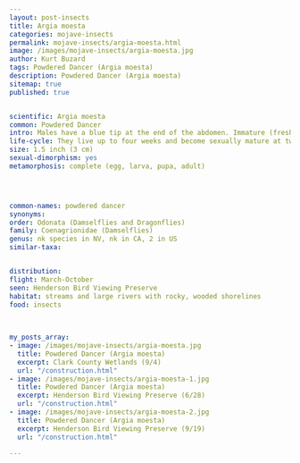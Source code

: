 ```yaml
---
layout: post-insects
title: Argia moesta
categories: mojave-insects
permalink: mojave-insects/argia-moesta.html
image: /images/mojave-insects/argia-moesta.jpg
author: Kurt Buzard
tags: Powdered Dancer (Argia moesta)
description: Powdered Dancer (Argia moesta)
sitemap: true
published: true


scientific: Argia moesta
common: Powdered Dancer
intro: Males have a blue tip at the end of the abdomen. Immature (freshly moulted, or teneral) males are tan to dark brown, turning darker with age and becoming almost completely whitish (pruinose) at maturity.  Females come in blue and brown forms based on the color of the thorax, which has hair thin dark shoulder stripes. The blue form female is very similar to the female blue-fronted dancer; a key to separating these two is the number of cells below the stigma our species has two cells below the stigma where a blue-fronted dancer has one.
life-cycle: They live up to four weeks and become sexually mature at two weeks. Mating pairs tend to aggregate in a givenarea, and individual pairs will spend up to an hour and a half exploring for a place to mate, and then spend between 30 to 60 minutes mating. Females deposit their eggs on the surface of the water or will descend up to several feet below the surface of the water for up to 30 minutes to deposit their eggs in on plants.
size: 1.5 inch (3 cm)
sexual-dimorphism: yes
metamorphosis: complete (egg, larva, pupa, adult)




common-names: powdered dancer
synonyms: 
order: Odonata (Damselflies and Dragonflies)
family: Coenagrionidae (Damselflies)
genus: nk species in NV, nk in CA, 2 in US
similar-taxa: 


distribution: 
flight: March-October
seen: Henderson Bird Viewing Preserve
habitat: streams and large rivers with rocky, wooded shorelines
food: insects
 
   

my_posts_array:
- image: /images/mojave-insects/argia-moesta.jpg
  title: Powdered Dancer (Argia moesta)
  excerpt: Clark County Wetlands (9/4)
  url: "/construction.html"
- image: /images/mojave-insects/argia-moesta-1.jpg
  title: Powdered Dancer (Argia moesta)
  excerpt: Henderson Bird Viewing Preserve (6/28)
  url: "/construction.html"
- image: /images/mojave-insects/argia-moesta-2.jpg
  title: Powdered Dancer (Argia moesta)
  excerpt: Henderson Bird Viewing Preserve (9/19)
  url: "/construction.html"
 
---
```

  
  
 <p></p>
  
